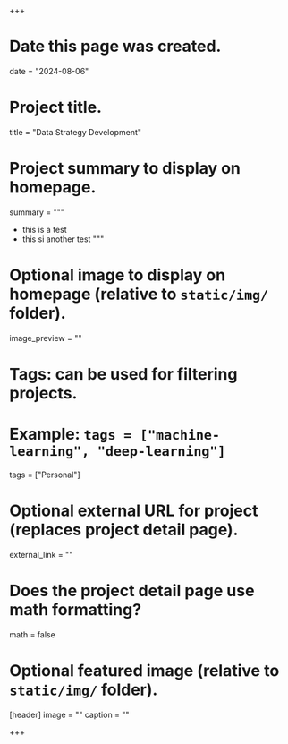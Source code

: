 +++
# Date this page was created.
date = "2024-08-06"

# Project title.
title = "Data Strategy Development"

# Project summary to display on homepage.
summary = """
- this is a test
- this si another test
"""

# Optional image to display on homepage (relative to `static/img/` folder).
image_preview = ""

# Tags: can be used for filtering projects.
# Example: `tags = ["machine-learning", "deep-learning"]`
tags = ["Personal"]

# Optional external URL for project (replaces project detail page).
external_link = ""

# Does the project detail page use math formatting?
math = false

# Optional featured image (relative to `static/img/` folder).
[header]
image = ""
caption = ""

+++
